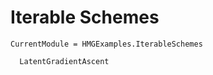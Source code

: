 # Iterable Schemes

```@meta
CurrentModule = HMGExamples.IterableSchemes
```

```@docs; canonical=false
  LatentGradientAscent
```